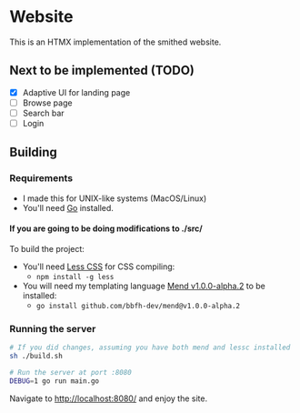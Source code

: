 # Website

This is an HTMX implementation of the smithed website.

## Next to be implemented (TODO)

- [x] Adaptive UI for landing page
- [ ] Browse page
- [ ] Search bar
- [ ] Login

## Building

### Requirements

- I made this for UNIX-like systems (MacOS/Linux)
- You'll need [Go](https://go.dev/) installed.

#### If you are going to be doing modifications to ./src/

To build the project:

- You'll need [Less CSS](https://lesscss.org/) for CSS compiling:
    - `npm install -g less`
- You will need my templating language [Mend v1.0.0-alpha.2](https://github.com/bbfh-dev/mend) to be installed:
    - `go install github.com/bbfh-dev/mend@v1.0.0-alpha.2`

### Running the server

```bash
# If you did changes, assuming you have both mend and lessc installed
sh ./build.sh

# Run the server at port :8080
DEBUG=1 go run main.go
```

Navigate to [http://localhost:8080/](http://localhost:8080/) and enjoy the site.
